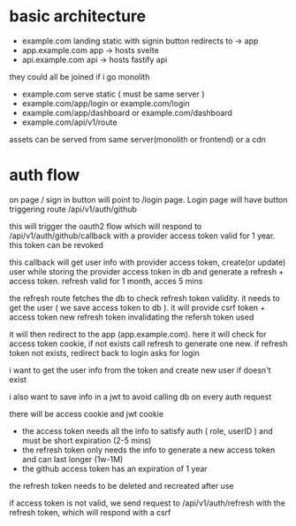 # basic architecture

- example.com landing static with signin button redirects to -> app
- app.example.com app -> hosts svelte
- api.example.com api -> hosts fastify api

they could all be joined if i go monolith

- example.com serve static ( must be same server )
- example.com/app/login or example.com/login
- example.com/app/dashboard or example.com/dashboard
- example.com/api/v1/route

assets can be served from same server(monolith or frontend) or a cdn

# auth flow

on page / sign in button will point to /login page. Login page will have button
triggering route /api/v1/auth/github

this will trigger the oauth2 flow which will respond to
/api/v1/auth/github/callback with a provider access token valid for 1 year. this
token can be revoked

this callback will get user info with provider access token, create(or update)
user while storing the provider access token in db and generate a refresh +
access token. refresh valid for 1 month, acces 5 mins

the refresh route fetches the db to check refresh token validity. it needs to
get the user ( we save access token to db ). it will provide csrf token + access
token new refresh token invalidating the refersh token used

it will then redirect to the app (app.example.com). here it will check for
access token cookie, if not exists call refresh to generate one new. if refresh
token not exists, redirect back to login asks for login

i want to get the user info from the token and create new user if doesn't exist

i also want to save info in a jwt to avoid calling db on every auth request

there will be access cookie and jwt cookie

- the access token needs all the info to satisfy auth ( role, userID ) and must
  be short expiration (2-5 mins)
- the refresh token only needs the info to generate a new access token and can
  last longer (1w-1M)
- the github access token has an expiration of 1 year

the refresh token needs to be deleted and recreated after use

if access token is not valid, we send request to /api/v1/auth/refresh with the
refresh token, which will respond with a csrf
